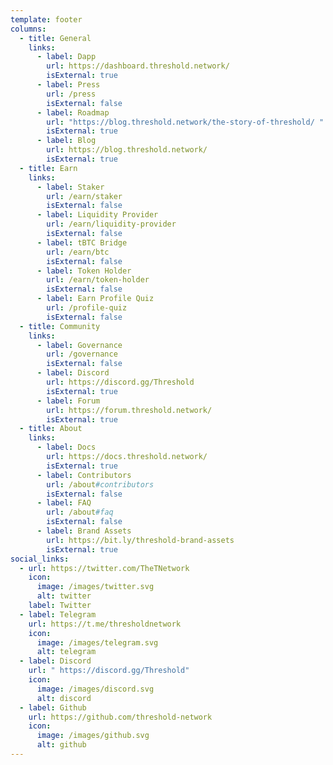 ```yaml
---
template: footer
columns:
  - title: General
    links:
      - label: Dapp
        url: https://dashboard.threshold.network/
        isExternal: true
      - label: Press
        url: /press
        isExternal: false
      - label: Roadmap
        url: "https://blog.threshold.network/the-story-of-threshold/ "
        isExternal: true
      - label: Blog
        url: https://blog.threshold.network/
        isExternal: true
  - title: Earn
    links:
      - label: Staker
        url: /earn/staker
        isExternal: false
      - label: Liquidity Provider
        url: /earn/liquidity-provider
        isExternal: false
      - label: tBTC Bridge
        url: /earn/btc
        isExternal: false
      - label: Token Holder
        url: /earn/token-holder
        isExternal: false
      - label: Earn Profile Quiz
        url: /profile-quiz
        isExternal: false
  - title: Community
    links:
      - label: Governance
        url: /governance
        isExternal: false
      - label: Discord
        url: https://discord.gg/Threshold
        isExternal: true
      - label: Forum
        url: https://forum.threshold.network/
        isExternal: true
  - title: About
    links:
      - label: Docs
        url: https://docs.threshold.network/
        isExternal: true
      - label: Contributors
        url: /about#contributors
        isExternal: false
      - label: FAQ
        url: /about#faq
        isExternal: false
      - label: Brand Assets
        url: https://bit.ly/threshold-brand-assets
        isExternal: true
social_links:
  - url: https://twitter.com/TheTNetwork
    icon:
      image: /images/twitter.svg
      alt: twitter
    label: Twitter
  - label: Telegram
    url: https://t.me/thresholdnetwork
    icon:
      image: /images/telegram.svg
      alt: telegram
  - label: Discord
    url: " https://discord.gg/Threshold"
    icon:
      image: /images/discord.svg
      alt: discord
  - label: Github
    url: https://github.com/threshold-network
    icon:
      image: /images/github.svg
      alt: github
---
```

